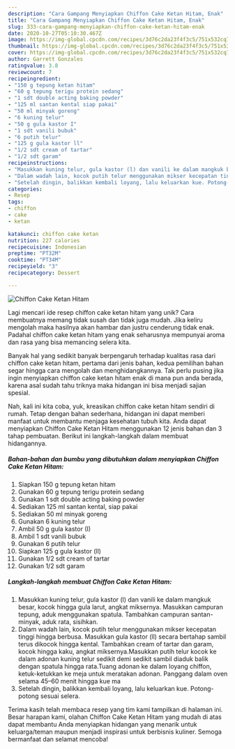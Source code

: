 ```yaml
---
description: "Cara Gampang Menyiapkan Chiffon Cake Ketan Hitam, Enak"
title: "Cara Gampang Menyiapkan Chiffon Cake Ketan Hitam, Enak"
slug: 333-cara-gampang-menyiapkan-chiffon-cake-ketan-hitam-enak
date: 2020-10-27T05:10:30.467Z
image: https://img-global.cpcdn.com/recipes/3d76c2da23f4f3c5/751x532cq70/chiffon-cake-ketan-hitam-foto-resep-utama.jpg
thumbnail: https://img-global.cpcdn.com/recipes/3d76c2da23f4f3c5/751x532cq70/chiffon-cake-ketan-hitam-foto-resep-utama.jpg
cover: https://img-global.cpcdn.com/recipes/3d76c2da23f4f3c5/751x532cq70/chiffon-cake-ketan-hitam-foto-resep-utama.jpg
author: Garrett Gonzales
ratingvalue: 3.8
reviewcount: 7
recipeingredient:
- "150 g tepung ketan hitam"
- "60 g tepung terigu protein sedang"
- "1 sdt double acting baking powder"
- "125 ml santan kental siap pakai"
- "50 ml minyak goreng"
- "6 kuning telur"
- "50 g gula kastor I"
- "1 sdt vanili bubuk"
- "6 putih telur"
- "125 g gula kastor ll"
- "1/2 sdt cream of tartar"
- "1/2 sdt garam"
recipeinstructions:
- "Masukkan kuning telur, gula kastor (l) dan vanili ke dalam mangkuk besar, kocok hingga gula larut, angkat miksernya. Masukkan campuran tepung, aduk menggunakan spatula. Tambahkan campuran santan-minyak, aduk rata, sisihkan."
- "Dalam wadah lain, kocok putih telur menggunakan mikser kecepatan tinggi hingga berbusa. Masukkan gula kastor (ll) secara bertahap sambil terus dikocok hingga kental. Tambahkan cream of tartar dan garam, kocok hingga kaku, angkat miksernya.Masukkan putih telur kocok ke dalam adonan kuning telur sedikit demi sedikit sambil diaduk balik dengan spatula hingga rata.Tuang adonan ke dalam loyang chiffon, ketuk-ketukkan ke meja untuk meratakan adonan. Panggang dalam oven selama 45–60 menit hingga kue ma"
- "Setelah dingin, balikkan kembali loyang, lalu keluarkan kue. Potong-potong sesuai selera."
categories:
- Resep
tags:
- chiffon
- cake
- ketan

katakunci: chiffon cake ketan 
nutrition: 227 calories
recipecuisine: Indonesian
preptime: "PT32M"
cooktime: "PT34M"
recipeyield: "3"
recipecategory: Dessert

---
```



![Chiffon Cake Ketan Hitam](https://img-global.cpcdn.com/recipes/3d76c2da23f4f3c5/751x532cq70/chiffon-cake-ketan-hitam-foto-resep-utama.jpg)

Lagi mencari ide resep chiffon cake ketan hitam yang unik? Cara membuatnya memang tidak susah dan tidak juga mudah. Jika keliru mengolah maka hasilnya akan hambar dan justru cenderung tidak enak. Padahal chiffon cake ketan hitam yang enak seharusnya mempunyai aroma dan rasa yang bisa memancing selera kita.



Banyak hal yang sedikit banyak berpengaruh terhadap kualitas rasa dari chiffon cake ketan hitam, pertama dari jenis bahan, kedua pemilihan bahan segar hingga cara mengolah dan menghidangkannya. Tak perlu pusing jika ingin menyiapkan chiffon cake ketan hitam enak di mana pun anda berada, karena asal sudah tahu triknya maka hidangan ini bisa menjadi sajian spesial.


Nah, kali ini kita coba, yuk, kreasikan chiffon cake ketan hitam sendiri di rumah. Tetap dengan bahan sederhana, hidangan ini dapat memberi manfaat untuk membantu menjaga kesehatan tubuh kita. Anda dapat menyiapkan Chiffon Cake Ketan Hitam menggunakan 12 jenis bahan dan 3 tahap pembuatan. Berikut ini langkah-langkah dalam membuat hidangannya.

<!--inarticleads1-->

##### Bahan-bahan dan bumbu yang dibutuhkan dalam menyiapkan Chiffon Cake Ketan Hitam:

1. Siapkan 150 g tepung ketan hitam
1. Gunakan 60 g tepung terigu protein sedang
1. Gunakan 1 sdt double acting baking powder
1. Sediakan 125 ml santan kental, siap pakai
1. Sediakan 50 ml minyak goreng
1. Gunakan 6 kuning telur
1. Ambil 50 g gula kastor (I)
1. Ambil 1 sdt vanili bubuk
1. Gunakan 6 putih telur
1. Siapkan 125 g gula kastor (ll)
1. Gunakan 1/2 sdt cream of tartar
1. Gunakan 1/2 sdt garam




<!--inarticleads2-->

##### Langkah-langkah membuat Chiffon Cake Ketan Hitam:

1. Masukkan kuning telur, gula kastor (l) dan vanili ke dalam mangkuk besar, kocok hingga gula larut, angkat miksernya. Masukkan campuran tepung, aduk menggunakan spatula. Tambahkan campuran santan-minyak, aduk rata, sisihkan.
1. Dalam wadah lain, kocok putih telur menggunakan mikser kecepatan tinggi hingga berbusa. Masukkan gula kastor (ll) secara bertahap sambil terus dikocok hingga kental. Tambahkan cream of tartar dan garam, kocok hingga kaku, angkat miksernya.Masukkan putih telur kocok ke dalam adonan kuning telur sedikit demi sedikit sambil diaduk balik dengan spatula hingga rata.Tuang adonan ke dalam loyang chiffon, ketuk-ketukkan ke meja untuk meratakan adonan. Panggang dalam oven selama 45–60 menit hingga kue ma
1. Setelah dingin, balikkan kembali loyang, lalu keluarkan kue. Potong-potong sesuai selera.




Terima kasih telah membaca resep yang tim kami tampilkan di halaman ini. Besar harapan kami, olahan Chiffon Cake Ketan Hitam yang mudah di atas dapat membantu Anda menyiapkan hidangan yang menarik untuk keluarga/teman maupun menjadi inspirasi untuk berbisnis kuliner. Semoga bermanfaat dan selamat mencoba!
